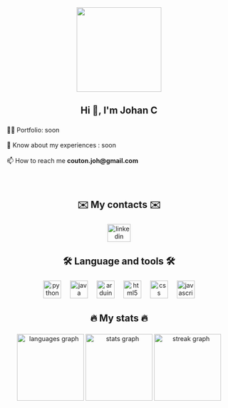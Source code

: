 <div align="center">
  <img height="190" src="https://camo.githubusercontent.com/b525e6f5c257e5ebb7fec44ddec9b40dea81305a47cc640078a789cf9ec26d16/68747470733a2f2f6d65646961322e67697068792e636f6d2f6d656469612f76312e59326c6b505463354d4749334e6a457861475530616d6476615734345a444a345a6d34784d7a5a364e6e46705a6e56724d486c6f624455774e6e4e356433646f6333706861535a6c634431324d563970626e526c636d35686246396e61575a66596e6c666157516d5933513963772f4e4e6235553457306b79424444593735434c2f67697068792e676966"  />
</div>

###

<h2 align="center">Hi 👋, I'm Johan C</h2>

###

<p align="left">👨‍💻 Portfolio: soon<br><br>📄 Know about my experiences : soon<br><br>📫 How to reach me <strong>couton.joh@gmail.com</strong></p>

###

<br clear="both">

<h2 align="center">✉️​ My contacts ✉️</h2>

###

<div align="center">
  <a href="https://www.linkedin.com/in/johan-couton-8039b0343/" target="_blank">
    <img src="https://raw.githubusercontent.com/maurodesouza/profile-readme-generator/master/src/assets/icons/social/linkedin/default.svg" width="52" height="40" alt="linkedin logo"  />
  </a>
</div>

###

<h2 align="center">🛠 Language and tools 🛠</h2>

###

<div align="center">
  <img src="https://cdn.jsdelivr.net/gh/devicons/devicon/icons/python/python-original.svg" height="40" alt="python logo"  />
  <img width="12" />
  <img src="https://cdn.jsdelivr.net/gh/devicons/devicon/icons/java/java-original.svg" height="40" alt="java logo"  />
  <img width="12" />
  <img src="https://cdn.jsdelivr.net/gh/devicons/devicon/icons/arduino/arduino-original.svg" height="40" alt="arduino logo"  />
  <img width="12" />
  <img src="https://cdn.jsdelivr.net/gh/devicons/devicon/icons/html5/html5-original.svg" height="40" alt="html5 logo"  />
  <img width="12" />
  <img src="https://cdn.jsdelivr.net/gh/devicons/devicon/icons/css3/css3-original.svg" height="40" alt="css logo"  />
  <img width="12" />
  <img src="https://cdn.jsdelivr.net/gh/devicons/devicon/icons/javascript/javascript-original.svg" height="40" alt="javascript logo"  />
</div>

###

<h2 align="center">🔥 My stats 🔥</h2>

###

<div align="center">
  <img src="https://github-readme-stats.vercel.app/api/top-langs?username=0xidayzz&locale=en&hide_title=false&layout=compact&card_width=320&langs_count=5&theme=monokai&hide_border=true&order=2" height="150" alt="languages graph"  />
  <img src="https://github-readme-stats.vercel.app/api?username=0xidayzz&hide_title=false&hide_rank=false&show_icons=true&include_all_commits=true&count_private=true&disable_animations=false&theme=monokai&locale=en&hide_border=true&order=1" height="150" alt="stats graph"  />
  <img src="https://streak-stats.demolab.com?user=0xidayzz&locale=en&mode=daily&theme=monokai&hide_border=true&border_radius=5&date_format=j%20M%5B%20Y%5D&order=3" height="150" alt="streak graph"  />
</div>

###
